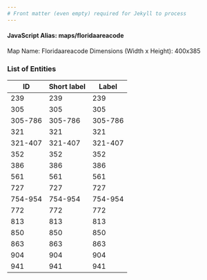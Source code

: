 ```yaml
---
# Front matter (even empty) required for Jekyll to process
---
```


#### JavaScript Alias: maps/floridaareacode

Map Name: Floridaareacode
Dimensions (Width x Height): 400x385





### List of Entities

ID | Short label | Label
---|---|---|
239|239|239
305|305|305
305-786|305-786|305-786
321|321|321
321-407|321-407|321-407
352|352|352
386|386|386
561|561|561
727|727|727
754-954|754-954|754-954
772|772|772
813|813|813
850|850|850
863|863|863
904|904|904
941|941|941
